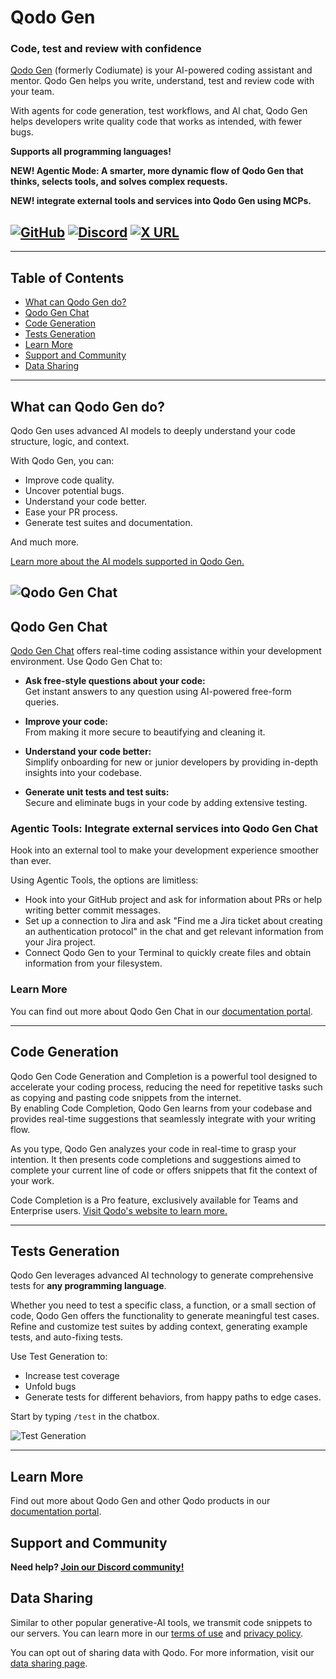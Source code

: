 # Qodo Gen

### Code, test and review with confidence

[Qodo Gen](https://www.qodo.ai/products/ide-plugin/) (formerly Codiumate) is your AI-powered coding assistant and mentor. Qodo Gen helps you write, understand, test and review code with your team.

With agents for code generation, test workflows, and AI chat, Qodo Gen helps developers write quality code that works as intended, with fewer bugs.

**Supports all programming languages!**

**NEW! Agentic Mode: A smarter, more dynamic flow of Qodo Gen that thinks, selects tools, and solves complex requests.**

**NEW! integrate external tools and services into Qodo Gen using MCPs.**

## [![GitHub](https://img.shields.io/badge/github-000000?style=for-the-badge&logo=github&logoColor=white)](https://github.com/Codium-ai) [![Discord](https://img.shields.io/badge/Discord-5865F2?style=for-the-badge&logo=discord&logoColor=white)](https://discord.gg/kG35uSHDBc) [![X URL](https://img.shields.io/badge/X-000000?style=for-the-badge&logo=x&logoColor=white)](https://twitter.com/QodoAI)

---

## Table of Contents

- [What can Qodo Gen do?](#what-can-qodo-gen-do)
- [Qodo Gen Chat](#qodo-gen-chat)
- [Code Generation](#code-generation)
- [Tests Generation](#test-generation)
- [Learn More](#learn-more)
- [Support and Community](#support-and-community)
- [Data Sharing](#data-sharing)

---

## What can Qodo Gen do?

Qodo Gen uses advanced AI models to deeply understand your code structure, logic, and context.

With Qodo Gen, you can:

- Improve code quality.
- Uncover potential bugs.
- Understand your code better.
- Ease your PR process.
- Generate test suites and documentation.

And much more.

[Learn more about the AI models supported in Qodo Gen.](https://docs.qodo.ai/qodo-documentation/qodo-gen/qodo-gen-chat/model-selection#available-models)

## ![Qodo Gen Chat](https://qodo.ai/images/qodo-gen-gifs/CodeForIssue.gif)

## Qodo Gen Chat

[Qodo Gen Chat](https://qodo-gen-docs.qodo.ai/chat) offers real-time coding assistance within your development environment. Use Qodo Gen Chat to:

- **Ask free-style questions about your code:**  
  Get instant answers to any question using AI-powered free-form queries.

- **Improve your code:**  
   From making it more secure to beautifying and cleaning it.

- **Understand your code better:**  
  Simplify onboarding for new or junior developers by providing in-depth insights into your codebase.

- **Generate unit tests and test suits:**  
  Secure and eliminate bugs in your code by adding extensive testing.

### Agentic Tools: Integrate external services into Qodo Gen Chat

Hook into an external tool to make your development experience smoother than ever.

Using Agentic Tools, the options are limitless:

- Hook into your GitHub project and ask for information about PRs or help writing better commit messages.
- Set up a connection to Jira and ask "Find me a Jira ticket about creating an authentication protocol" in the chat and get relevant information from your Jira project.
- Connect Qodo Gen to your Terminal to quickly create files and obtain information from your filesystem.

### Learn More

You can find out more about Qodo Gen Chat in our [documentation portal](https://docs.qodo.ai/qodo-documentation/qodo-gen/qodo-gen-chat).

---

## Code Generation

Qodo Gen Code Generation and Completion is a powerful tool designed to accelerate your coding process, reducing the need for repetitive tasks such as copying and pasting code snippets from the internet.  
By enabling Code Completion, Qodo Gen learns from your codebase and provides real-time suggestions that seamlessly integrate with your writing flow.

As you type, Qodo Gen analyzes your code in real-time to grasp your intention. It then presents code completions and suggestions aimed to complete your current line of code or offers snippets that fit the context of your work.

Code Completion is a Pro feature, exclusively available for Teams and Enterprise users. [Visit Qodo's website to learn more.](https://www.qodo.ai/glossary/ai-code-completion/)

---

## Tests Generation

Qodo Gen leverages advanced AI technology to generate comprehensive tests for **any programming language**.

Whether you need to test a specific class, a function, or a small section of code, Qodo Gen offers the functionality to generate meaningful test cases. Refine and customize test suites by adding context, generating example tests, and auto-fixing tests.

Use Test Generation to:

- Increase test coverage
- Unfold bugs
- Generate tests for different behaviors, from happy paths to edge cases.

Start by typing `/test` in the chatbox.

![Test Generation](https://qodo.ai/images/qodo-gen-gifs/NewTestGeneration.gif)

---

## Learn More

Find out more about Qodo Gen and other Qodo products in our [documentation portal](https://docs.qodo.ai/qodo-documentation/qodo-gen/introduction-to-qodo-gen).

## Support and Community

**Need help? [Join our Discord community!](https://discord.gg/kG35uSHDBc)**

## Data Sharing

Similar to other popular generative-AI tools, we transmit code snippets to our servers. You can learn more in our [terms of use](https://www.qodo.ai/terms) and [privacy policy](https://www.qodo.ai/privacy-policy).

You can opt out of sharing data with Qodo. For more information, visit our [data sharing page](https://docs.qodo.ai/qodo-documentation/qodo-gen/data-sharing).
